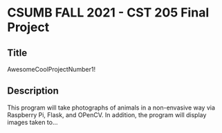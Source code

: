 # CSUMB FALL 2021 - CST 205 Final Project

## Title
AwesomeCoolProjectNumber1!

## Description
This program will take photographs of animals in a non-envasive way via Raspberry Pi, Flask, and OPenCV. In addition, the program will display images taken to...
